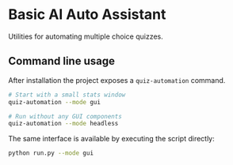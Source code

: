 # Basic AI Auto Assistant

Utilities for automating multiple choice quizzes.

## Command line usage

After installation the project exposes a `quiz-automation` command.

```bash
# Start with a small stats window
quiz-automation --mode gui

# Run without any GUI components
quiz-automation --mode headless
```

The same interface is available by executing the script directly:

```bash
python run.py --mode gui
```

